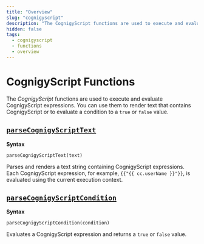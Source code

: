 ```yaml
---
title: "Overview"
slug: "cognigyscript"
description: "The CognigyScript functions are used to execute and evaluate CognigyScript expressions. You can use them to render text that contains CognigyScript or to evaluate a condition to a true or false value."
hidden: false
tags:
  - cognigyscript
  - functions
  - overview
---
```


# CognigyScript Functions

The _CognigyScript_ functions are used to execute and evaluate CognigyScript expressions. You can use them to render text that contains CognigyScript or to evaluate a condition to a `true` or `false` value.

## [`parseCognigyScriptText`](parseCognigyScriptText.md)

**Syntax**

`parseCognigyScriptText(text)`

Parses and renders a text string containing CognigyScript expressions. Each CognigyScript expression, for example, `{{"{{ cc.userName }}"}}`, is evaluated using the current execution context.

## [`parseCognigyScriptCondition`](parseCognigyScriptCondition.md)

**Syntax**

`parseCognigyScriptCondition(condition)`

Evaluates a CognigyScript expression and returns a `true` or `false` value.